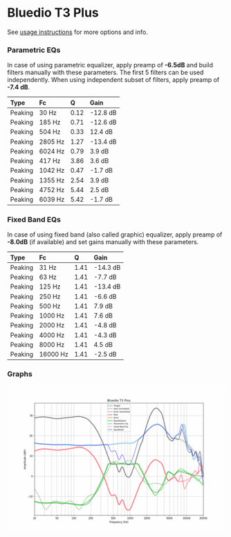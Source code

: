 # Bluedio T3 Plus
See [usage instructions](https://github.com/jaakkopasanen/AutoEq#usage) for more options and info.

### Parametric EQs
In case of using parametric equalizer, apply preamp of **-6.5dB** and build filters manually
with these parameters. The first 5 filters can be used independently.
When using independent subset of filters, apply preamp of **-7.4 dB**.

| Type    | Fc      |    Q | Gain     |
|:--------|:--------|:-----|:---------|
| Peaking | 30 Hz   | 0.12 | -12.8 dB |
| Peaking | 185 Hz  | 0.71 | -12.6 dB |
| Peaking | 504 Hz  | 0.33 | 12.4 dB  |
| Peaking | 2805 Hz | 1.27 | -13.4 dB |
| Peaking | 6024 Hz | 0.79 | 3.9 dB   |
| Peaking | 417 Hz  | 3.86 | 3.6 dB   |
| Peaking | 1042 Hz | 0.47 | -1.7 dB  |
| Peaking | 1355 Hz | 2.54 | 3.9 dB   |
| Peaking | 4752 Hz | 5.44 | 2.5 dB   |
| Peaking | 6039 Hz | 5.42 | -1.7 dB  |

### Fixed Band EQs
In case of using fixed band (also called graphic) equalizer, apply preamp of **-8.0dB**
(if available) and set gains manually with these parameters.

| Type    | Fc       |    Q | Gain     |
|:--------|:---------|:-----|:---------|
| Peaking | 31 Hz    | 1.41 | -14.3 dB |
| Peaking | 63 Hz    | 1.41 | -7.7 dB  |
| Peaking | 125 Hz   | 1.41 | -13.4 dB |
| Peaking | 250 Hz   | 1.41 | -6.6 dB  |
| Peaking | 500 Hz   | 1.41 | 7.9 dB   |
| Peaking | 1000 Hz  | 1.41 | 7.6 dB   |
| Peaking | 2000 Hz  | 1.41 | -4.8 dB  |
| Peaking | 4000 Hz  | 1.41 | -4.3 dB  |
| Peaking | 8000 Hz  | 1.41 | 4.5 dB   |
| Peaking | 16000 Hz | 1.41 | -2.5 dB  |

### Graphs
![](./Bluedio%20T3%20Plus.png)
